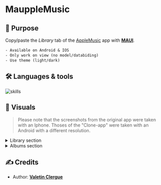 # MauppleMusic

## 📝 Purpose

Copy/paste the *Library* tab of the [AppleMusic](https://www.apple.com/fr/apple-music/) app with [**MAUI**](https://learn.microsoft.com/en-us/dotnet/maui).

    - Available on Android & IOS
    - Only work on view (no model/databiding)
    - Use theme (light/dark)

## 🛠 Languages & tools

![skills](https://skillicons.dev/icons?i=cs,dotnet,visualstudio)           

## 📍 Visuals

> Please note that the screenshots from the original app were taken with an Iphone.
> Thoses of the "Clone-app" were taken with an Android with a different resolution.

<details><summary> Library section </summary>

| AppleMusic | MauppleMusic |
| --- | --- |
| <img src="./Documentation/screens/Library1-Light.PNG" height="750"/> | <img src="./Documentation/screens/MyLibrary1-Light.jpg" height="750"/> |
| <img src="./Documentation/screens/Library2-Light.PNG" height="750"/> | <img src="./Documentation/screens/MyLibrary2-Light.jpg" height="750"/> |
| <img src="./Documentation/screens/Library1-Dark.PNG" height="750"/> | <img src="./Documentation/screens/MyLibrary1-Dark.jpg" height="750"/> |
| <img src="./Documentation/screens/Library2-Dark.PNG" height="750"/> | <img src="./Documentation/screens/MyLibrary2-Dark.jpg" height="750"/> |
</details>

<details><summary> Albums section </summary>

| AppleMusic | MauppleMusic |
| --- | --- |
| <img src="./Documentation/screens/Album1p1-Light.PNG" height="750"/> | <img src="./Documentation/screens/MyAlbum1p1-Light.jpg" height="750"/> |
| <img src="./Documentation/screens/Album1p2-Light.PNG" height="750"/> | <img src="./Documentation/screens/MyAlbum1p2-Light.jpg" height="750"/> |
| <img src="./Documentation/screens/Album1p1-Dark.PNG" height="750"/> | <img src="./Documentation/screens/MyAlbum1p1-Dark.jpg" height="750"/> |
| <img src="./Documentation/screens/Album1p2-Dark.PNG" height="750"/> | <img src="./Documentation/screens/MyAlbum1p2-Dark.jpg" height="750"/> |
| <img src="./Documentation/screens/Album2p1-Light.PNG" height="750"/> | <img src="./Documentation/screens/MyAlbum2p1-Light.jpg" height="750"/> |
| <img src="./Documentation/screens/Album2p2-Light.PNG" height="750"/> | <img src="./Documentation/screens/MyAlbum2p2-Light.jpg" height="750"/> |
| <img src="./Documentation/screens/Album2p1-Dark.PNG" height="750"/> | <img src="./Documentation/screens/MyAlbum2p1-Dark.jpg" height="750"/> |
| <img src="./Documentation/screens/Album2p2-Dark.PNG" height="750"/> | <img src="./Documentation/screens/MyAlbum2p2-Dark.jpg" height="750"/> |
</details>
          
## ✍️ Credits 

* Author: [**Valetin Clergue**](https://github.com/HandyS11)